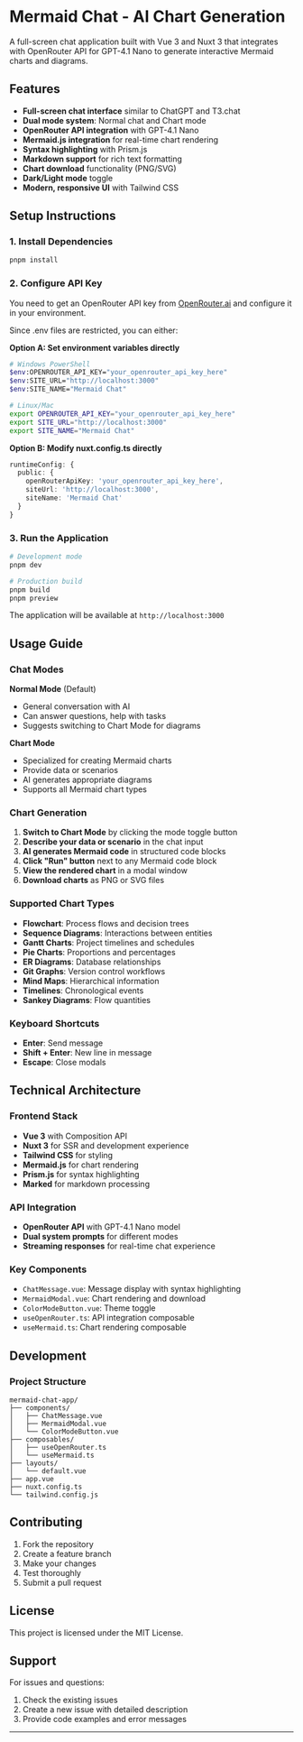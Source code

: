 # Mermaid Chat - AI Chart Generation

A full-screen chat application built with Vue 3 and Nuxt 3 that integrates with OpenRouter API for GPT-4.1 Nano to generate interactive Mermaid charts and diagrams.

## Features

- **Full-screen chat interface** similar to ChatGPT and T3.chat
- **Dual mode system**: Normal chat and Chart mode
- **OpenRouter API integration** with GPT-4.1 Nano
- **Mermaid.js integration** for real-time chart rendering
- **Syntax highlighting** with Prism.js
- **Markdown support** for rich text formatting
- **Chart download** functionality (PNG/SVG)
- **Dark/Light mode** toggle
- **Modern, responsive UI** with Tailwind CSS

## Setup Instructions

### 1. Install Dependencies

```bash
pnpm install
```

### 2. Configure API Key

You need to get an OpenRouter API key from [OpenRouter.ai](https://openrouter.ai/) and configure it in your environment.

Since .env files are restricted, you can either:

**Option A: Set environment variables directly**
```bash
# Windows PowerShell
$env:OPENROUTER_API_KEY="your_openrouter_api_key_here"
$env:SITE_URL="http://localhost:3000"
$env:SITE_NAME="Mermaid Chat"

# Linux/Mac
export OPENROUTER_API_KEY="your_openrouter_api_key_here"
export SITE_URL="http://localhost:3000"
export SITE_NAME="Mermaid Chat"
```

**Option B: Modify nuxt.config.ts directly**
```typescript
runtimeConfig: {
  public: {
    openRouterApiKey: 'your_openrouter_api_key_here',
    siteUrl: 'http://localhost:3000',
    siteName: 'Mermaid Chat'
  }
}
```

### 3. Run the Application

```bash
# Development mode
pnpm dev

# Production build
pnpm build
pnpm preview
```

The application will be available at `http://localhost:3000`

## Usage Guide

### Chat Modes

**Normal Mode** (Default)
- General conversation with AI
- Can answer questions, help with tasks
- Suggests switching to Chart Mode for diagrams

**Chart Mode**
- Specialized for creating Mermaid charts
- Provide data or scenarios
- AI generates appropriate diagrams
- Supports all Mermaid chart types

### Chart Generation

1. **Switch to Chart Mode** by clicking the mode toggle button
2. **Describe your data or scenario** in the chat input
3. **AI generates Mermaid code** in structured code blocks
4. **Click "Run" button** next to any Mermaid code block
5. **View the rendered chart** in a modal window
6. **Download charts** as PNG or SVG files

### Supported Chart Types

- **Flowchart**: Process flows and decision trees
- **Sequence Diagrams**: Interactions between entities
- **Gantt Charts**: Project timelines and schedules
- **Pie Charts**: Proportions and percentages
- **ER Diagrams**: Database relationships
- **Git Graphs**: Version control workflows
- **Mind Maps**: Hierarchical information
- **Timelines**: Chronological events
- **Sankey Diagrams**: Flow quantities

### Keyboard Shortcuts

- **Enter**: Send message
- **Shift + Enter**: New line in message
- **Escape**: Close modals

## Technical Architecture

### Frontend Stack
- **Vue 3** with Composition API
- **Nuxt 3** for SSR and development experience
- **Tailwind CSS** for styling
- **Mermaid.js** for chart rendering
- **Prism.js** for syntax highlighting
- **Marked** for markdown processing

### API Integration
- **OpenRouter API** with GPT-4.1 Nano model
- **Dual system prompts** for different modes
- **Streaming responses** for real-time chat experience

### Key Components
- `ChatMessage.vue`: Message display with syntax highlighting
- `MermaidModal.vue`: Chart rendering and download
- `ColorModeButton.vue`: Theme toggle
- `useOpenRouter.ts`: API integration composable
- `useMermaid.ts`: Chart rendering composable

## Development

### Project Structure
```
mermaid-chat-app/
├── components/
│   ├── ChatMessage.vue
│   ├── MermaidModal.vue
│   └── ColorModeButton.vue
├── composables/
│   ├── useOpenRouter.ts
│   └── useMermaid.ts
├── layouts/
│   └── default.vue
├── app.vue
├── nuxt.config.ts
└── tailwind.config.js
```


## Contributing

1. Fork the repository
2. Create a feature branch
3. Make your changes
4. Test thoroughly
5. Submit a pull request

## License

This project is licensed under the MIT License.

## Support

For issues and questions:
1. Check the existing issues
2. Create a new issue with detailed description
3. Provide code examples and error messages

---
